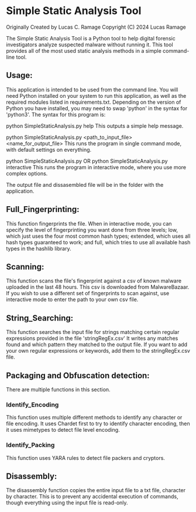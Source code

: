 # Simple Static Analysis Tool
Originally Created by Lucas C. Ramage
Copyright (C) 2024 Lucas Ramage

The Simple Static Analysis Tool is a Python tool to help digital forensic investigators analyze suspected malware without running it.
This tool provides all of the most used static analysis methods in a simple command-line tool. 

## Usage:
This application is intended to be used from the command line. You will need Python installed on your system to run this application, as well as the required modules listed in requirements.txt. Depending on the version of Python you have installed, you may need to swap 'python' in the syntax for 'python3'.
The syntax for this program is:

python SimpleStaticAnalysis.py help 
This outputs a simple help message.

python SimpleStaticAnalysis.py <path_to_input_file> <name_for_output_file>
This runs the program in single command mode, with default settings on everything.

python SimpleStaticAnalysis.py OR python SimpleStaticAnalysis.py interactive
This runs the program in interactive mode, where you use more complex options.

The output file and dissasembled file will be in the folder with the application.

## Full_Fingerprinting:
This function fingerprints the file. When in interactive mode, you can specify the level of fingerprinting you want done from three levels; low, which just uses the four most common hash types; extended, which uses all hash types guaranteed to work; and full, which tries to use all available hash types in the hashlib library.

## Scanning:
This function scans the file's fingerprint against a csv of known malware uploaded in the last 48 hours.
This csv is downloaded from MalwareBazaar. If you wish to use a different set of fingerprints to scan against, use interactive mode to enter the path to your own csv file.

## String_Searching:
This function searches the input file for strings matching certain regular expressions provided in the file 'stringRegEx.csv'
It writes any matches found and which pattern they matched to the output file.
If you want to add your own regular expressions or keywords, add them to the stringRegEx.csv file. 

## Packaging and Obfuscation detection:
There are multiple functions in this section.
### Identify_Encoding
This function uses multiple different methods to identify any character or file encoding.
It uses Chardet first to try to identify character encoding, then it uses mimetypes to detect file level encoding.

### Identify_Packing
This function uses YARA rules to detect file packers and cryptors.

## Disassembly:
The disassembly function copies the entire input file to a txt file, character by character.
This is to prevent any accidental execution of commands, though everything using the input file is read-only.

